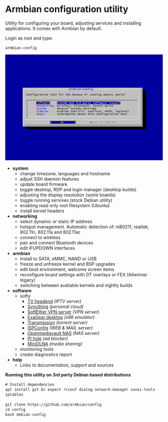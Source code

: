# Armbian configuration utility

Utility for configuring your board, adjusting services and installing applications. It comes with Armbian by default. 

Login as root and type:

	armbian-config

![](images/animated.gif)

- **system**
	- change timezone, languages and hostname
	- adjust SSH daemon features
	- update board firmware
	- toggle desktop, RDP and login manager (desktop builds)
	- adjusting the display resolution (some boards)
	- toggle running servives (stock Debian utility)
	- enabling read only root filesystem (Ubuntu)
	- install kernel headers
- **networking**
	- select dynamic or static IP address
	- hotspot management. Automatic detection of: nl80211, realtek, 802.11n, 802.11a and 802.11ac 
	- connect to wireless 
	- pair and connect Bluetooth devices
	- edit IFUPDOWN interfaces
- **armbian**
	- install to SATA, eMMC, NAND or USB
	- freeze and unfreeze kernel and BSP upgrades
	- edit boot environment, welcome screen items
	- reconfigure board settings with DT overlays or FEX (Allwinner legacy)
	- switching between avaliable kernels and nightly builds
- **software**
	- softy
		- [TV headend](https://tvheadend.org/) *(IPTV server)*
		- [Syncthing](https://syncthing.net/) *(personal cloud)*
		- [SoftEther VPN server](https://www.softether.org/) *(VPN server)*
		- [ExaGear desktop](https://eltechs.com/product/exagear-desktop) *(x86 emulator)*
		- [Transmission](https://transmissionbt.com/) *(torrent server)*
		- [ISPConfig](https://www.ispconfig.org/) *(WEB & MAIL server)*
		- [Openmediavault NAS](http://www.openmediavault.org/) *(NAS server)*
		- [PI hole](https://pi-hole.net) *(ad blocker)*
		- [MiniDLNA](http://minidlna.sourceforge.net/) *(media sharing)*
	- monitoring tools	
	- create diagnostics report	
- **help**
	- Links to documentation, support and sources

**Running this utility on 3rd party Debian based distributions**

	# Install dependencies
	apt install git bc expect rcconf dialog network-manager sunxi-tools iptables

	git clone https://github.com/armbian/config
	cd config
	bash debian-config

